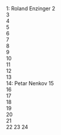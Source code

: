 1: Roland Enzinger
2  
3  
4  
5  
6  
7  
8  
9  
10  
11  
12  
13  
14: Petar Nenkov 
15    
16  
17    
18  
19  
20  
21  
22 
23
24 